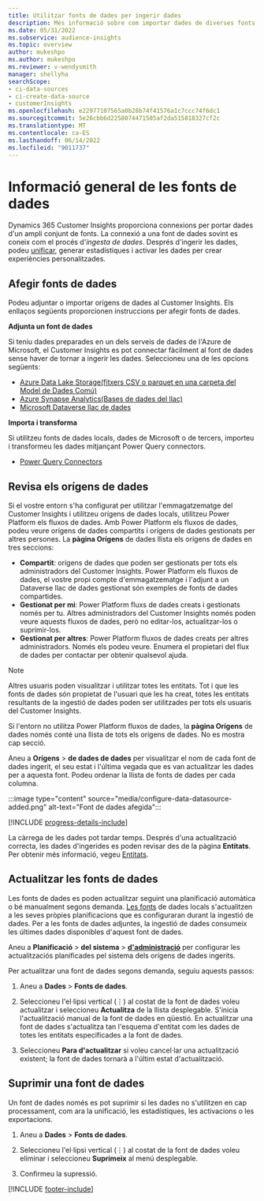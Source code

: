 ```yaml
---
title: Utilitzar fonts de dades per ingerir dades
description: Més informació sobre com importar dades de diverses fonts.
ms.date: 05/31/2022
ms.subservice: audience-insights
ms.topic: overview
author: mukeshpo
ms.author: mukeshpo
ms.reviewer: v-wendysmith
manager: shellyha
searchScope:
- ci-data-sources
- ci-create-data-source
- customerInsights
ms.openlocfilehash: e22977107565a0b28b74f41576a1c7ccc74f6dc1
ms.sourcegitcommit: 5e26cbb6d2258074471505af2da515818327cf2c
ms.translationtype: MT
ms.contentlocale: ca-ES
ms.lasthandoff: 06/14/2022
ms.locfileid: "9011737"
---
```

# <a name="data-sources-overview"></a>Informació general de les fonts de dades

Dynamics 365 Customer Insights proporciona connexions per portar dades d'un ampli conjunt de fonts. La connexió a una font de dades sovint es coneix com el procés d'*ingesta de dades*. Després d'ingerir les dades, podeu [unificar](data-unification.md), generar estadístiques i activar les dades per crear experiències personalitzades.

## <a name="add-data-sources"></a>Afegir fonts de dades

Podeu adjuntar o importar orígens de dades al Customer Insights. Els enllaços següents proporcionen instruccions per afegir fonts de dades.

**Adjunta un font de dades**

Si teniu dades preparades en un dels serveis de dades de l'Azure de Microsoft, el Customer Insights es pot connectar fàcilment al font de dades sense haver de tornar a ingerir les dades. Seleccioneu una de les opcions següents:
- [Azure Data Lake Storage(fitxers CSV o parquet en una carpeta del Model de Dades Comú)](connect-common-data-model.md)
- [Azure Synapse Analytics(Bases de dades del llac)](connect-synapse.md)
- [Microsoft Dataverse llac de dades](connect-dataverse-managed-lake.md)

**Importa i transforma**

Si utilitzeu fonts de dades locals, dades de Microsoft o de tercers, importeu i transformeu les dades mitjançant Power Query connectors.
- [Power Query Connectors](connect-power-query.md)

## <a name="review-data-sources"></a>Revisa els orígens de dades

Si el vostre entorn s'ha configurat per utilitzar l'emmagatzematge del Customer Insights i utilitzeu orígens de dades locals, utilitzeu Power Platform els fluxos de dades. Amb Power Platform els fluxos de dades, podeu veure orígens de dades compartits i orígens de dades gestionats per altres persones. La **pàgina Orígens** de dades llista els orígens de dades en tres seccions:
- **Compartit**: orígens de dades que poden ser gestionats per tots els administradors del Customer Insights. Power Platform els fluxos de dades, el vostre propi compte d'emmagatzematge i l'adjunt a un Dataverse llac de dades gestionat són exemples de fonts de dades compartides.
- **Gestionat per mi**: Power Platform fluxs de dades creats i gestionats només per tu. Altres administradors del Customer Insights només poden veure aquests fluxos de dades, però no editar-los, actualitzar-los o suprimir-los.
- **Gestionat per altres**: Power Platform fluxos de dades creats per altres administradors. Només els podeu veure. Enumera el propietari del flux de dades per contactar per obtenir qualsevol ajuda.
> [!NOTE]
> Altres usuaris poden visualitzar i utilitzar totes les entitats. Tot i que les fonts de dades són propietat de l'usuari que les ha creat, totes les entitats resultants de la ingestió de dades poden ser utilitzades per tots els usuaris del Customer Insights.

Si l'entorn no utilitza Power Platform fluxos de dades, la **pàgina Orígens** de dades només conté una llista de tots els orígens de dades. No es mostra cap secció.

Aneu a **Orígens** > **de dades de dades** per visualitzar el nom de cada font de dades ingerit, el seu estat i l'última vegada que es van actualitzar les dades per a aquesta font. Podeu ordenar la llista de fonts de dades per cada columna.

:::image type="content" source="media/configure-data-datasource-added.png" alt-text="Font de dades afegida":::

[!INCLUDE [progress-details-include](includes/progress-details-pane.md)]

La càrrega de les dades pot tardar temps. Després d'una actualització correcta, les dades d'ingerides es poden revisar des de la pàgina **Entitats**. Per obtenir més informació, vegeu [Entitats](entities.md).

## <a name="refresh-data-sources"></a>Actualitzar les fonts de dades

Les fonts de dades es poden actualitzar seguint una planificació automàtica o bé manualment segons demanda. [Les fonts](connect-power-query.md#add-data-from-on-premises-data-sources) de dades locals s'actualitzen a les seves pròpies planificacions que es configuraran durant la ingestió de dades. Per a les fonts de dades adjuntes, la ingestió de dades consumeix les últimes dades disponibles d'aquest font de dades.

Aneu a **Planificació** > **del sistema** > [**d'administració**](system.md#schedule-tab) per configurar les actualitzaciós planificades pel sistema dels orígens de dades ingerits.

Per actualitzar una font de dades segons demanda, seguiu aquests passos:

1. Aneu a **Dades** > **Fonts de dades**.

1. Seleccioneu l'el·lipsi vertical (&vellip;) al costat de la font de dades voleu actualitzar i seleccioneu **Actualitza** de la llista desplegable. S'inicia l'actualització manual de la font de dades en qüestió. En actualitzar una font de dades s'actualitza tan l'esquema d'entitat com les dades de totes les entitats especificades a la font de dades.

1. Seleccioneu **Para d'actualitzar** si voleu cancel·lar una actualització existent; la font de dades tornarà a l'últim estat d'actualització.

## <a name="delete-a-data-source"></a>Suprimir una font de dades

Un font de dades només es pot suprimir si les dades no s'utilitzen en cap processament, com ara la unificació, les estadístiques, les activacions o les exportacions.

1. Aneu a **Dades** > **Fonts de dades**.

2. Seleccioneu l'el·lipsi vertical (&vellip;) al costat de la font de dades voleu eliminar i seleccioneu **Suprimeix** al menú desplegable.

3. Confirmeu la supressió.


[!INCLUDE [footer-include](includes/footer-banner.md)]
